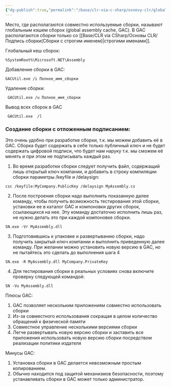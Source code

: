 ```yaml
---
{"dg-publish":true,"permalink":"/base/clr-via-c-sharp/osnovy-clr/globalnyj-kesh-sborok-gac-globalnoe-razvyortyvanie/"}
---
```



Место, где располагаются совместно используемые сборки, называют глобальным кэшем сборок (global assembly cache, GAC). В GAC располагаются сборки только со [[Base/CLR via CSharp/Основы CLR/Подпись сборки(Сборки с строгим именем)\|строгими именами]].

Глобальный кеш сборок:
```
%SystemRoot%\Microsoft.NET\Assembly
```
Добавление сборки в GAC:
 ```
GACUtil.exe /i Полное_имя_сборки
```

Удаление сборки:
```
 GACUtil.exe /u Полное_имя_сборки
```

Вывод всех сборок в GAC
```
 GACUtil.exe  /l
```

### Создание сборки с отложенным подписанием:
Это очень удобно при разработке сборки, т.к. мы можем добавить её в GAC. Сборка будет содержать в себе только публичный ключ и не будет содержать цифровой подписи, что будет нам наруку т.к. мы сможем её менять и при этом не подписывать каждый раз.
1. Во время разработки сборки следует получить файл, содержащий лишь открытый ключ компании, и добавить в строку компиляции сборки параметры /keyfile и /delaysign: 
```
csc /keyfile:MyCompany.PublicKey /delaysign MyAssembly.cs 
```
2.  После построения сборки надо выполнить показанную далее команду, чтобы получить возможность тестирования этой сборки, установки ее в каталог GAC и компоновки других сборок, ссылающихся на нее. Эту команду достаточно исполнить лишь раз, не нужно делать это при каждой компоновке сборки. 
```
SN.exe -Vr MyAssembly.dll 
```
3. Подготовившись к упаковке и развертыванию сборки, надо получить закрытый ключ компании и выполнить приведенную далее команду. При желании можно установить новую версию в GAC, но не пытайтесь это сделать до выполнения шага 4
```
SN.exe -R MyAssembly.dll MyCompany.PrivateKey 
```
4. Для тестирования сборки в реальных условиях снова включите проверку следующей командой: 
```
SN -Vu MyAssembly.dll
```

Плюсы GAC:
1. GAC позволяет нескольким приложениям совместно использовать сборки
2. Из-за совместного использования сокращая в целом количество обращений к физической памяти
3. Совместное управление несколькими версиями сборки
4. Легче развертывать новую версию сборки и заставить все приложения использовать новую версию сборки посредством реализации политики издателя

Минусы GAC:
1. Установка сборки в GAC делается невозможным простым копированием.
2. Обычно находится под защитой механизмов безопасности, поэтому устанавливать сборки в GAC может только администратор.